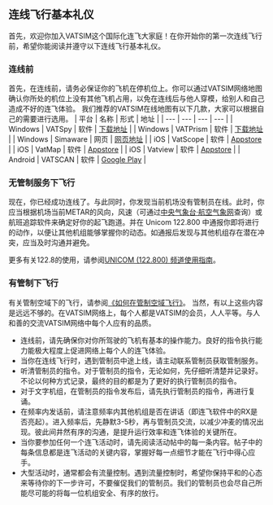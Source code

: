 ## 连线飞行基本礼仪  
首先，欢迎你加入VATSIM这个国际化连飞大家庭！在你开始你的第一次连线飞行前，希望你能阅读并遵守以下连线飞行基本礼仪。  

### 连线前 
首先，在连线前，请务必保证你的飞机在停机位上。你可以通过VATSIM网络地图确认你所处的机位上没有其他飞机占用，以免在连线后与他人穿模，给别人和自己造成不好的连飞体验。
我们推荐的VATSIM在线地图有以下几款，大家可以根据自己的需要进行选用。
| 平台 | 名称 | 形式 | 地址 |
| --- | --- | --- | --- |
| Windows | VATSpy | 软件 | [下载地址](https://vatspy.rosscarlson.dev/) |
| Windows | VATPrism | 软件 | [下载地址](https://vatprism.org/) |
| Windows | Simaware | 网页 | [网页地址](https://simaware.ca/) |
| iOS | VatScope | 软件 | [Appstore](https://apps.apple.com/cn/app/vatscope/id1303293807?l=zhcn) |
| iOS | VatMap | 软件 | [Appstore](https://apps.apple.com/cn/app/vatmap/id641159906?l=zhcn) |
| iOS | Vatview | 软件 | [Appstore](https://apps.apple.com/cn/app/vatview/id1562497035?l=zhcn) |
| Android | VATSCAN | 软件 | [Google Play](https://play.google.com/store/apps/details?id=com.stratospherelabs.vatscan&hl=en_US&gl=US) |

### 无管制服务下飞行

现在，你已经成功连线了。与此同时，你发现当前机场没有管制员在线。此时，你应当根据机场当前METAR的风向，风速（可通过[中央气象台·航空气象网](http://aviation.nmc.cn)查询）或航班追踪软件来确定好你的起飞跑道。并在 Unicom 122.800 中通报你即将进行的动作，以便让其他机组能够掌握你的动态。如通报后发现与其他机组存在潜在冲突，应当及时沟通并避免。

更多有关122.8的使用，请参阅[UNICOM (122.800) 频道使用指南](https://community.vatprc.net/t/topic/1353)。

### 有管制下飞行

有关管制空域下的飞行，请参阅[《如何在管制空域飞行》](https://community.vatprc.net/t/topic/6798/)。
当然，有以上这些内容是远远不够的。在VATSIM网络上，每个人都是VATSIM的会员，人人平等。与人和善的交流VATSIM网络中每个人应有的品质。

- 连线前，请先确保你对你所驾驶的飞机有基本的操作能力。良好的指令执行能力能极大程度上促进网络上每个人的连飞体验。
- 当你在连线飞行时，遇到管制员中途上线，请主动联系管制员获取管制服务。
- 听清管制员的指令。对于管制员的指令，无论如何，先仔细听清楚并记录好。不论以何种方式记录，最终的目的都是为了更好的执行管制员的指令。
- 对于文字机组，在管制员的指令发布后，请先执行管制员的指令，再进行复诵。
- 在频率内发话前，请注意频率内其他机组是否在讲话（即连飞软件中的RX是否亮起）。进入频率后，先静默3-5秒，再与管制员交流，以减少冲麦的情况出现。彼此间井然有序的沟通，是提升运行效率和连飞体验的关键所在。
- 当你要参加任何一个连飞活动时，请先阅读活动帖中的每一条内容。帖子中的每条信息都是连飞活动的关键内容，掌握好每一点细节才能在飞行中得心应手。
- 大型活动时，通常都会有流量控制。遇到流量控制时，希望你保持平和的心态来等待你的下一步许可，不要催促我们的管制员。我们的管制员也会尽自己所能尽可能的将每一位机组安全、有序的放行。
